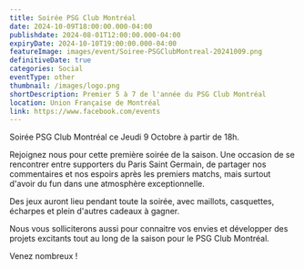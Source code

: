 ```yaml
---
title: Soirée PSG Club Montréal
date: 2024-10-09T18:00:00.000-04:00
publishdate: 2024-08-01T12:00:00.000-04:00
expiryDate: 2024-10-10T19:00:00.000-04:00
featureImage: images/event/Soiree-PSGClubMontreal-20241009.png
definitiveDate: true
categories: Social
eventType: other
thumbnail: /images/logo.png
shortDescription: Premier 5 à 7 de l'année du PSG Club Montréal
location: Union Française de Montréal
link: https://www.facebook.com/events
---
```


Soirée PSG Club Montréal ce Jeudi 9 Octobre à partir de 18h.

Rejoignez nous pour cette première soirée de la saison. Une occasion de se rencontrer entre supporters du Paris Saint Germain, de partager nos commentaires et nos espoirs après les premiers matchs, mais surtout d'avoir du fun dans une atmosphère exceptionnelle.

Des jeux auront lieu pendant toute la soirée, avec maillots, casquettes, écharpes et plein d'autres cadeaux à gagner.

Nous vous solliciterons aussi pour connaitre vos envies et développer des projets excitants tout au long de la saison pour le PSG Club Montréal.

Venez nombreux !
